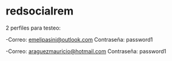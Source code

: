 # redsocialrem

2 perfiles para testeo:

-Correo: emelipasini@outlook.com Contraseña: password1

-Correo: araguezmauricio@hotmail.com Contraseña: password1
